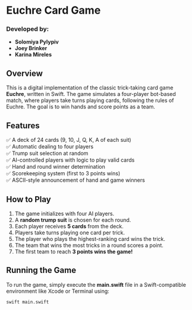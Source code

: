 # Euchre Card Game

### Developed by:  
- **Solomiya Pylypiv**  
- **Joey Brinker**  
- **Karina Mireles**  

## Overview  
This is a digital implementation of the classic trick-taking card game **Euchre**, written in Swift. The game simulates a four-player bot-based match, where players take turns playing cards, following the rules of Euchre. The goal is to win hands and score points as a team.  

## Features  
✅ A deck of 24 cards (9, 10, J, Q, K, A of each suit)  
✅ Automatic dealing to four players  
✅ Trump suit selection at random  
✅ AI-controlled players with logic to play valid cards  
✅ Hand and round winner determination  
✅ Scorekeeping system (first to 3 points wins)  
✅ ASCII-style announcement of hand and game winners  

## How to Play  
1. The game initializes with four AI players.  
2. A **random trump suit** is chosen for each round.  
3. Each player receives **5 cards** from the deck.  
4. Players take turns playing one card per trick.  
5. The player who plays the highest-ranking card wins the trick.  
6. The team that wins the most tricks in a round scores a point.  
7. The first team to reach **3 points wins the game!**  

## Running the Game  
To run the game, simply execute the **main.swift** file in a Swift-compatible environment like Xcode or Terminal using:  

```sh
swift main.swift
